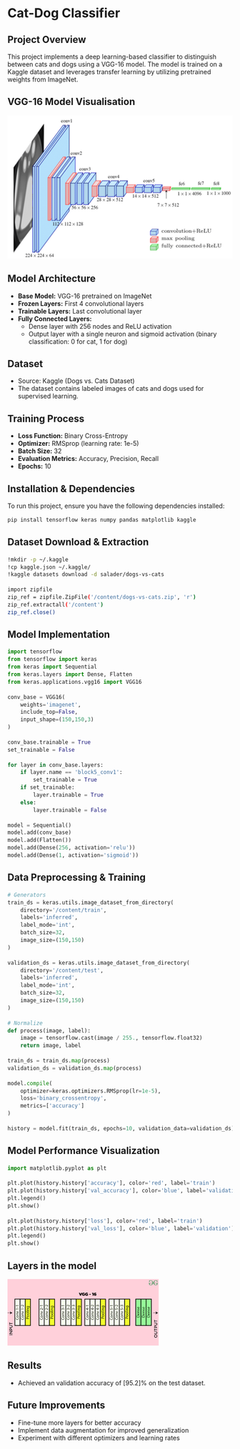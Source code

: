 # Cat-Dog Classifier

## Project Overview
This project implements a deep learning-based classifier to distinguish between cats and dogs using a VGG-16 model. The model is trained on a Kaggle dataset and leverages transfer learning by utilizing pretrained weights from ImageNet.

## VGG-16 Model Visualisation
![](./VGG_16_model_expanded.png)

## Model Architecture
- **Base Model:** VGG-16 pretrained on ImageNet
- **Frozen Layers:** First 4 convolutional layers
- **Trainable Layers:** Last convolutional layer
- **Fully Connected Layers:**
  - Dense layer with 256 nodes and ReLU activation
  - Output layer with a single neuron and sigmoid activation (binary classification: 0 for cat, 1 for dog)

## Dataset
- Source: Kaggle (Dogs vs. Cats Dataset)
- The dataset contains labeled images of cats and dogs used for supervised learning.

## Training Process
- **Loss Function:** Binary Cross-Entropy
- **Optimizer:** RMSprop (learning rate: 1e-5)
- **Batch Size:** 32
- **Evaluation Metrics:** Accuracy, Precision, Recall
- **Epochs:** 10

## Installation & Dependencies
To run this project, ensure you have the following dependencies installed:
```bash
pip install tensorflow keras numpy pandas matplotlib kaggle
```

## Dataset Download & Extraction
```bash
!mkdir -p ~/.kaggle
!cp kaggle.json ~/.kaggle/
!kaggle datasets download -d salader/dogs-vs-cats

import zipfile
zip_ref = zipfile.ZipFile('/content/dogs-vs-cats.zip', 'r')
zip_ref.extractall('/content')
zip_ref.close()
```

## Model Implementation
```python
import tensorflow
from tensorflow import keras
from keras import Sequential
from keras.layers import Dense, Flatten
from keras.applications.vgg16 import VGG16

conv_base = VGG16(
    weights='imagenet',
    include_top=False,
    input_shape=(150,150,3)
)

conv_base.trainable = True
set_trainable = False

for layer in conv_base.layers:
    if layer.name == 'block5_conv1':
        set_trainable = True
    if set_trainable:
        layer.trainable = True
    else:
        layer.trainable = False

model = Sequential()
model.add(conv_base)
model.add(Flatten())
model.add(Dense(256, activation='relu'))
model.add(Dense(1, activation='sigmoid'))
```

## Data Preprocessing & Training
```python
# Generators
train_ds = keras.utils.image_dataset_from_directory(
    directory='/content/train',
    labels='inferred',
    label_mode='int',
    batch_size=32,
    image_size=(150,150)
)

validation_ds = keras.utils.image_dataset_from_directory(
    directory='/content/test',
    labels='inferred',
    label_mode='int',
    batch_size=32,
    image_size=(150,150)
)

# Normalize
def process(image, label):
    image = tensorflow.cast(image / 255., tensorflow.float32)
    return image, label

train_ds = train_ds.map(process)
validation_ds = validation_ds.map(process)

model.compile(
    optimizer=keras.optimizers.RMSprop(lr=1e-5),
    loss='binary_crossentropy',
    metrics=['accuracy']
)

history = model.fit(train_ds, epochs=10, validation_data=validation_ds)
```

## Model Performance Visualization
```python
import matplotlib.pyplot as plt

plt.plot(history.history['accuracy'], color='red', label='train')
plt.plot(history.history['val_accuracy'], color='blue', label='validation')
plt.legend()
plt.show()

plt.plot(history.history['loss'], color='red', label='train')
plt.plot(history.history['val_loss'], color='blue', label='validation')
plt.legend()
plt.show()
```

## Layers in the model
![](./VGG_16_model.png)

## Results
- Achieved an validation accuracy of [95.2]% on the test dataset.

## Future Improvements
- Fine-tune more layers for better accuracy
- Implement data augmentation for improved generalization
- Experiment with different optimizers and learning rates

